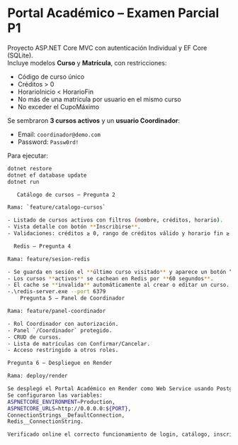 # Portal Académico – Examen Parcial P1

Proyecto ASP.NET Core MVC con autenticación Individual y EF Core (SQLite).  
Incluye modelos **Curso** y **Matrícula**, con restricciones:  
- Código de curso único  
- Créditos > 0  
- HorarioInicio < HorarioFin  
- No más de una matrícula por usuario en el mismo curso  
- No exceder el CupoMáximo  

Se sembraron **3 cursos activos** y un **usuario Coordinador**:  
- Email: `coordinador@demo.com`  
- Password: `Passw0rd!`  

Para ejecutar:  
```bash
dotnet restore
dotnet ef database update
dotnet run

   Catálogo de cursos — Pregunta 2

Rama: `feature/catalogo-cursos`

- Listado de cursos activos con filtros (nombre, créditos, horario).  
- Vista detalle con botón **Inscribirse**.  
- Validaciones: créditos ≥ 0, rango de créditos válido y horario fin ≥ inicio.

  Redis — Pregunta 4

Rama: feature/sesion-redis

- Se guarda en sesión el **último curso visitado** y aparece un botón “Volver al curso {Nombre}” en el layout.  
- Los cursos **activos** se cachean en Redis por **60 segundos**.  
- El cache se **invalida** automáticamente al crear o editar un curso.
-.\redis-server.exe --port 6379
    Pregunta 5 — Panel de Coordinador

Rama: feature/panel-coordinador  

- Rol Coordinador con autorización.  
- Panel `/Coordinador` protegido.  
- CRUD de cursos.  
- Lista de matrículas con Confirmar/Cancelar.  
- Acceso restringido a otros roles.

Pregunta 6 — Despliegue en Render

Rama: deploy/render

Se desplegó el Portal Académico en Render como Web Service usando PostgreSQL y Redis en producción.
Se configuraron las variables:
ASPNETCORE_ENVIRONMENT=Production,
ASPNETCORE_URLS=http://0.0.0.0:${PORT},
ConnectionStrings__DefaultConnection,
Redis__ConnectionString.

Verificado online el correcto funcionamiento de login, catálogo, inscripción y panel del coordinador.
